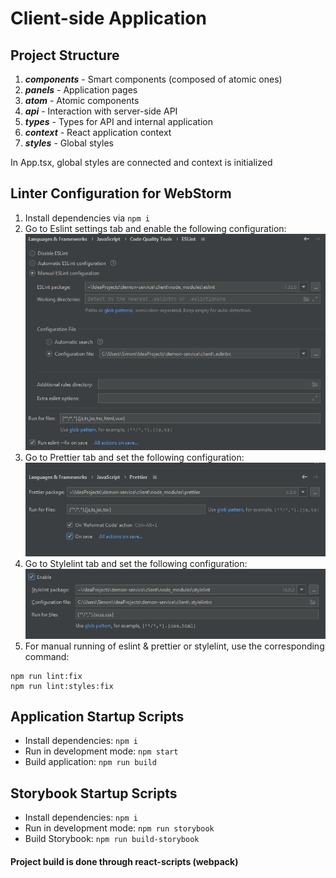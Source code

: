# Client-side Application

## Project Structure
1. ***components*** - Smart components (composed of atomic ones)
2. ***panels*** - Application pages
3. ***atom*** - Atomic components
4. ***api*** - Interaction with server-side API
5. ***types*** - Types for API and internal application
6. ***context*** - React application context
7. ***styles*** - Global styles

In App.tsx, global styles are connected and context is initialized

## Linter Configuration for WebStorm
1. Install dependencies via ```npm i```
2. Go to Eslint settings tab and enable the following configuration:\
![](../img/eslint.png)
3. Go to Prettier tab and set the following configuration:\
![](../img/prettier.png)
4. Go to Stylelint tab and set the following configuration:\
![](../img/stylelint.png)
5. For manual running of eslint & prettier or stylelint, use the corresponding command:
```
npm run lint:fix
npm run lint:styles:fix
```


## Application Startup Scripts
- Install dependencies: ```npm i```
- Run in development mode: ```npm start```
- Build application: ```npm run build```

## Storybook Startup Scripts
- Install dependencies: ```npm i```
- Run in development mode: ```npm run storybook```
- Build Storybook: ```npm run build-storybook```

#### Project build is done through react-scripts (webpack)
